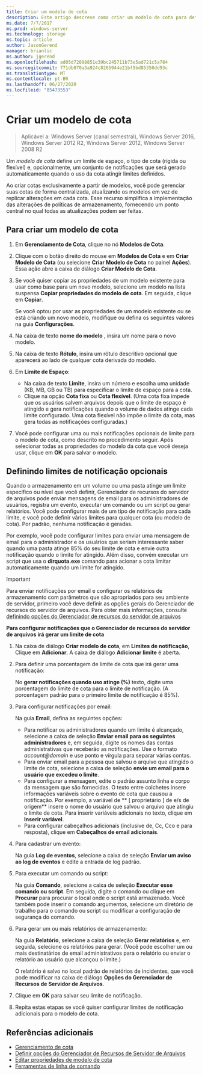 ```yaml
---
title: Criar um modelo de cota
description: Este artigo descreve como criar um modelo de cota para definir um limite de espaço de armazenamento
ms.date: 7/7/2017
ms.prod: windows-server
ms.technology: storage
ms.topic: article
author: JasonGerend
manager: brianlic
ms.author: jgerend
ms.openlocfilehash: ad05d72098851e39bc245711b73e5ad721c5a784
ms.sourcegitcommit: 771db070a3a924c8265944e21bf9bd85350dd93c
ms.translationtype: MT
ms.contentlocale: pt-BR
ms.lasthandoff: 06/27/2020
ms.locfileid: "85473553"
---
```

# <a name="create-a-quota-template"></a>Criar um modelo de cota

> Aplicável a: Windows Server (canal semestral), Windows Server 2016, Windows Server 2012 R2, Windows Server 2012, Windows Server 2008 R2

Um *modelo de cota* define um limite de espaço, o tipo de cota (rígida ou flexível) e, opcionalmente, um conjunto de notificações que será gerado automaticamente quando o uso da cota atingir limites definidos.

Ao criar cotas exclusivamente a partir de modelos, você pode gerenciar suas cotas de forma centralizada, atualizando os modelos em vez de replicar alterações em cada cota. Esse recurso simplifica a implementação das alterações de políticas de armazenamento, fornecendo um ponto central no qual todas as atualizações podem ser feitas.

## <a name="to-create-a-quota-template"></a>Para criar um modelo de cota

1.  Em **Gerenciamento de Cota**, clique no nó **Modelos de Cota**.

2.  Clique com o botão direito do mouse em **Modelos de Cota** e em **Criar Modelo de Cota** (ou selecione **Criar Modelo de Cota** no painel **Ações**). Essa ação abre a caixa de diálogo **Criar Modelo de Cota**.

3.  Se você quiser copiar as propriedades de um modelo existente para usar como base para um novo modelo, selecione um modelo na lista suspensa **Copiar propriedades do modelo de cota**. Em seguida, clique em **Copiar**.

    Se você optou por usar as propriedades de um modelo existente ou se está criando um novo modelo, modifique ou defina os seguintes valores na guia **Configurações**.

4.  Na caixa de texto **nome do modelo** , insira um nome para o novo modelo.

5.  Na caixa de texto **Rótulo**, insira um rótulo descritivo opcional que aparecerá ao lado de qualquer cota derivada do modelo.

6.  Em **Limite de Espaço**:

    -   Na caixa de texto **Limite**, insira um número e escolha uma unidade (KB, MB, GB ou TB) para especificar o limite de espaço para a cota.
    -   Clique na opção **Cota fixa** ou **Cota flexível**. (Uma cota fixa impede que os usuários salvem arquivos depois que o limite de espaço é atingido e gera notificações quando o volume de dados atinge cada limite configurado. Uma cota flexível não impõe o limite da cota, mas gera todas as notificações configuradas.)

7.  Você pode configurar uma ou mais notificações opcionais de limite para o modelo de cota, como descrito no procedimento seguir. Após selecionar todas as propriedades do modelo da cota que você deseja usar, clique em **OK** para salvar o modelo.

## <a name="setting-optional-notification-thresholds"></a>Definindo limites de notificação opcionais

Quando o armazenamento em um volume ou uma pasta atinge um limite específico ou nível que você definir, Gerenciador de recursos do servidor de arquivos pode enviar mensagens de email para os administradores de usuários, registra um evento, executar um comando ou um script ou gerar relatórios. Você pode configurar mais de um tipo de notificação para cada limite, e você pode definir vários limites para qualquer cota (ou modelo de cota). Por padrão, nenhuma notificação é geradas.

Por exemplo, você pode configurar limites para enviar uma mensagem de email para o administrador e os usuários que seriam interessante saber quando uma pasta atinge 85% do seu limite de cota e envie outra notificação quando o limite for atingido. Além disso, convém executar um script que usa o **dirquota.exe** comando para acionar a cota limitar automaticamente quando um limite for atingido.

> [!Important]
> Para enviar notificações por email e configurar os relatórios de armazenamento com parâmetros que são apropriados para seu ambiente de servidor, primeiro você deve definir as opções gerais do Gerenciador de recursos do servidor de arquivos. Para obter mais informações, consulte [definindo opções do Gerenciador de recursos do servidor de arquivos](setting-file-server-resource-manager-options.md)

**Para configurar notificações que o Gerenciador de recursos do servidor de arquivos irá gerar um limite de cota**

1. Na caixa de diálogo **Criar modelo de cota**, em **Limites de notificação**, Clique em **Adicionar**. A caixa de diálogo **Adicionar limite** é aberta.

2. Para definir uma porcentagem de limite de cota que irá gerar uma notificação:

   No **gerar notificações quando uso atinge (%)** texto, digite uma porcentagem do limite de cota para o limite de notificação. (A porcentagem padrão para o primeiro limite de notificação é 85%).

3. Para configurar notificações por email:

   Na guia **Email**, defina as seguintes opções:

   - Para notificar os administradores quando um limite é alcançado, selecione a caixa de seleção **Enviar email para os seguintes administradores** e, em seguida, digite os nomes das contas administrativas que receberão as notificações. Use o formato <em>account@domain</em> e use ponto e vírgula para separar várias contas.
   - Para enviar email para a pessoa que salvou o arquivo que atingido o limite de cota, selecione a caixa de seleção **envie um email para o usuário que excedeu o limite**.
   - Para configurar a mensagem, edite o padrão assunto linha e corpo da mensagem que são fornecidas. O texto entre colchetes insere informações variáveis sobre o evento de cota que causou a notificação. Por exemplo, a variável de ** \[ proprietário \] de e/s de origem** insere o nome do usuário que salvou o arquivo que atingiu o limite de cota. Para inserir variáveis adicionais no texto, clique em **Inserir variável**.
   - Para configurar cabeçalhos adicionais (inclusive de, Cc, Cco e para resposta), clique em **Cabeçalhos de email adicionais**.

4. Para cadastrar um evento:

   Na guia **Log de eventos**, selecione a caixa de seleção **Enviar um aviso ao log de eventos** e edite a entrada de log padrão.

5. Para executar um comando ou script:

   Na guia **Comando**, selecione a caixa de seleção **Executar esse comando ou script**. Em seguida, digite o comando ou clique em **Procurar** para procurar o local onde o script está armazenado. Você também pode inserir o comando argumentos, selecione um diretório de trabalho para o comando ou script ou modificar a configuração de segurança do comando.

6. Para gerar um ou mais relatórios de armazenamento:

   Na guia **Relatório**, selecione a caixa de seleção **Gerar relatórios** e, em seguida, selecione os relatórios para gerar. (Você pode escolher um ou mais destinatários de email administrativos para o relatório ou enviar o relatório ao usuário que alcançou o limite.)

   O relatório é salvo no local padrão de relatórios de incidentes, que você pode modificar na caixa de diálogo **Opções do Gerenciador de Recursos de Servidor de Arquivos**.

7. Clique em **OK** para salvar seu limite de notificação.

8. Repita estas etapas se você quiser configurar limites de notificação adicionais para o modelo de cota.

## <a name="additional-references"></a>Referências adicionais

-   [Gerenciamento de cota](quota-management.md)
-    [Definir opções do Gerenciador de Recursos de Servidor de Arquivos](setting-file-server-resource-manager-options.md)
-   [Editar propriedades de modelo de cota](edit-quota-template-properties.md)
-   [Ferramentas de linha de comando](command-line-tools.md)


